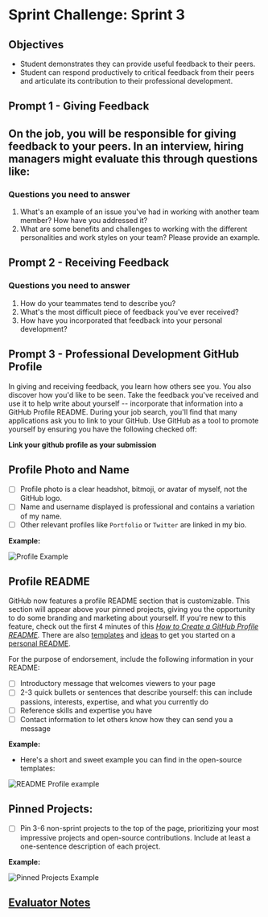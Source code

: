 # Sprint Challenge: Sprint 3

## Objectives

- Student demonstrates they can provide useful feedback to their peers.
- Student can respond productively to critical feedback from their peers and articulate its contribution to their professional development.

## Prompt 1 - Giving Feedback

On the job, you will be responsible for giving feedback to your peers. In an interview, hiring managers might evaluate this through questions like:
- 
### Questions you need to answer

1. What's an example of an issue you've had in working with another team member? How have you addressed it?
2. What are some benefits and challenges to working with the different personalities and work styles on your team? Please provide an example.

## Prompt 2 - Receiving Feedback

### Questions you need to answer

1. How do your teammates tend to describe you?
2. What's the most difficult piece of feedback you've ever received?
3. How have you incorporated that feedback into your personal development?

## Prompt 3 - Professional Development GitHub Profile

In giving and receiving feedback, you learn how others see you. You also discover how you'd like to be seen. Take the feedback you've received and use it to help write about yourself -- incorporate that information into a GitHub Profile README. During your job search, you'll find that many applications ask you to link to your GitHub. Use GitHub as a tool to promote yourself by ensuring you have the following checked off:

**Link your github profile as your submission**

## Profile Photo and Name

- [ ]  Profile photo is a clear headshot, bitmoji, or avatar of myself, not the GitHub logo.
- [ ]  Name and username displayed is professional and contains a variation of my name.
- [ ]  Other relevant profiles like `Portfolio` or `Twitter` are linked in my bio.

**Example:**

![Profile Example](https://tk-assets.lambdaschool.com/0a707d84-3f1a-456b-b902-6d3ee5c65ec6_Screen_Shot_2020-06-25_at_7.15.47_PM.png)

## Profile README

GitHub now features a profile README section that is customizable. This section will appear above your pinned projects, giving you the opportunity to do some branding and marketing about yourself. If you're new to this feature, check out the first 4 minutes of this *[How to Create a GitHub Profile README](https://www.youtube.com/watch?v=Y1z7_GfEPiE).* There are also [templates](https://github.com/kautukkundan/Awesome-Profile-README-templates) and [ideas](https://twitter.com/sudo_overflow/status/1281146411736694784?s=21) to get you started on a [personal README](https://dev.to/satvikchachra/how-to-add-an-awesome-readme-to-your-github-profile-361n).

For the purpose of endorsement, include the following information in your README:

- [ ]  Introductory message that welcomes viewers to your page
- [ ]  2-3 quick bullets or sentences that describe yourself: this can include passions, interests, expertise, and what you currently do
- [ ]  Reference skills and expertise you have
- [ ]  Contact information to let others know how they can send you a message

**Example:**

- Here's a short and sweet example you can find in the open-source templates:

![README Profile example](https://tk-assets.lambdaschool.com/fa9ce726-ce0b-4efe-b480-0966a6ae57b7_Screen_Shot_2020-07-29_at_1.00.37_PM.png)

## Pinned Projects:

- [ ]  Pin 3-6 non-sprint projects to the top of the page, prioritizing your most impressive projects and open-source contributions. Include at least a one-sentence description of each project.

**Example:**

![Pinned Projects Example](https://tk-assets.lambdaschool.com/7f9b3c42-fe99-4eea-8453-cdd485244c76_Screen_Shot_2020-07-14_at_11.31.35_AM.png)

## [Evaluator Notes](https://www.notion.so/83f7e3ea62774240bc7e9cc4fd87d325)
